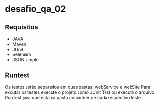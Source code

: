 # desafio_qa_02

## Requisitos
* JAVA
* Maven
* JUnit
* Selenium 
* JSON.simple

## Runtest
Os testes estão separados em duas pastas: webService e webSite
Para excutar os testes execute  o projeto como JUnit Test ou execute o arquivo RunTest.java que esta na pasta cucumber de cada respectivo teste
